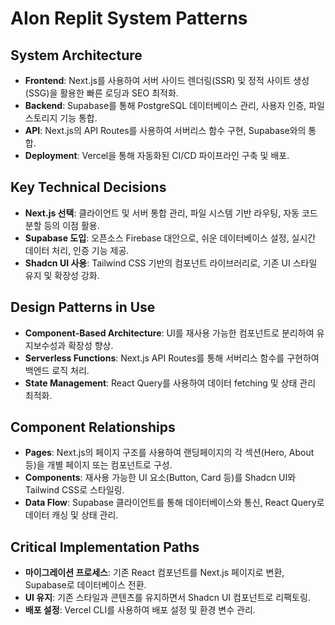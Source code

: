 # AIon Replit System Patterns

## System Architecture
- **Frontend**: Next.js를 사용하여 서버 사이드 렌더링(SSR) 및 정적 사이트 생성(SSG)을 활용한 빠른 로딩과 SEO 최적화.
- **Backend**: Supabase를 통해 PostgreSQL 데이터베이스 관리, 사용자 인증, 파일 스토리지 기능 통합.
- **API**: Next.js의 API Routes를 사용하여 서버리스 함수 구현, Supabase와의 통합.
- **Deployment**: Vercel을 통해 자동화된 CI/CD 파이프라인 구축 및 배포.

## Key Technical Decisions
- **Next.js 선택**: 클라이언트 및 서버 통합 관리, 파일 시스템 기반 라우팅, 자동 코드 분할 등의 이점 활용.
- **Supabase 도입**: 오픈소스 Firebase 대안으로, 쉬운 데이터베이스 설정, 실시간 데이터 처리, 인증 기능 제공.
- **Shadcn UI 사용**: Tailwind CSS 기반의 컴포넌트 라이브러리로, 기존 UI 스타일 유지 및 확장성 강화.

## Design Patterns in Use
- **Component-Based Architecture**: UI를 재사용 가능한 컴포넌트로 분리하여 유지보수성과 확장성 향상.
- **Serverless Functions**: Next.js API Routes를 통해 서버리스 함수를 구현하여 백엔드 로직 처리.
- **State Management**: React Query를 사용하여 데이터 fetching 및 상태 관리 최적화.

## Component Relationships
- **Pages**: Next.js의 페이지 구조를 사용하여 랜딩페이지의 각 섹션(Hero, About 등)을 개별 페이지 또는 컴포넌트로 구성.
- **Components**: 재사용 가능한 UI 요소(Button, Card 등)를 Shadcn UI와 Tailwind CSS로 스타일링.
- **Data Flow**: Supabase 클라이언트를 통해 데이터베이스와 통신, React Query로 데이터 캐싱 및 상태 관리.

## Critical Implementation Paths
- **마이그레이션 프로세스**: 기존 React 컴포넌트를 Next.js 페이지로 변환, Supabase로 데이터베이스 전환.
- **UI 유지**: 기존 스타일과 콘텐츠를 유지하면서 Shadcn UI 컴포넌트로 리팩토링.
- **배포 설정**: Vercel CLI를 사용하여 배포 설정 및 환경 변수 관리.
